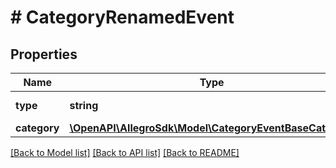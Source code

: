 # # CategoryRenamedEvent

## Properties

Name | Type | Description | Notes
------------ | ------------- | ------------- | -------------
**type** | **string** |  | [default to 'CATEGORY_RENAMED']
**category** | [**\OpenAPI\AllegroSdk\Model\CategoryEventBaseCategory**](CategoryEventBaseCategory.md) |  |

[[Back to Model list]](../../README.md#models) [[Back to API list]](../../README.md#endpoints) [[Back to README]](../../README.md)
